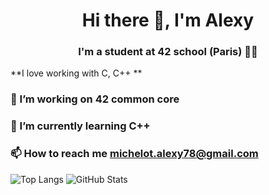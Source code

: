<h1 align="center">Hi there 👋, I'm Alexy</h1>
<h3 align="center">I'm a student at 42 school (Paris) 🕺🏽</h3>

**I love working with C, C++ **


### 🔭 I’m working on 42 common core

### 🌱 I’m currently learning C++

### 📫 How to reach me michelot.alexy78@gmail.com

![Top Langs](https://github-readme-stats.vercel.app/api/top-langs/?username=AlexyM0&layout=compact&theme=tokyonight)      ![GitHub Stats](https://github-readme-stats.vercel.app/api?username=AlexyM0&show_icons=true&theme=tokyonight)


